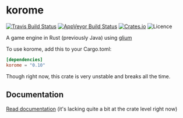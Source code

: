 # korome
[![Travis Build Status](https://img.shields.io/travis/LFalch/korome.svg?style=flat-square)](https://travis-ci.org/LFalch/korome)
[![AppVeyor Build Status](https://ci.appveyor.com/api/projects/status/github/LFalch/korome?branch=master&svg=true)](https://ci.appveyor.com/project/LFalch/korome)
[![Crates.io](https://img.shields.io/crates/v/korome.svg?style=flat-square)](https://crates.io/crates/korome)
![Licence](https://img.shields.io/crates/l/korome.svg?style=flat-square)

A game engine in Rust (previously Java) using [glium](https://github.com/tomaka/glium)

To use korome, add this to your Cargo.toml:
```toml
[dependencies]
korome = "0.10"
```

Though right now, this crate is very unstable and breaks all the time.

## Documentation

[Read documentation](http://lfalch.github.io/korome/korome/) (it's lacking quite a bit at the crate level right now)
